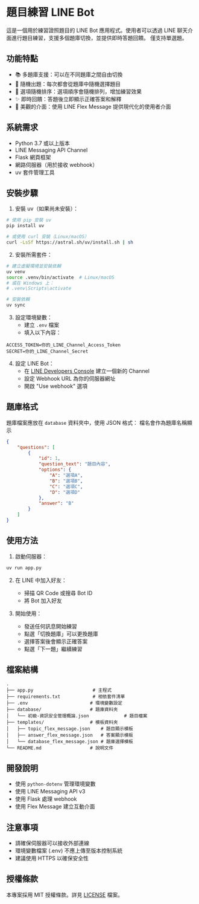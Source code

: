 #  題目練習 LINE Bot

這是一個用於練習證照題目的 LINE Bot 應用程式。使用者可以透過 LINE 聊天介面進行題目練習，支援多個題庫切換，並提供即時答題回饋。
僅支持單選題。  

## 功能特點

- 📚 多題庫支援：可以在不同題庫之間自由切換
- 🎯 隨機出題：每次都會從題庫中隨機選擇題目
- 🔄 選項隨機排序：選項順序會隨機排列，增加練習效果
- ✨ 即時回饋：答題後立即顯示正確答案和解釋
- 📱 美觀的介面：使用 LINE Flex Message 提供現代化的使用者介面

## 系統需求

- Python 3.7 或以上版本
- LINE Messaging API Channel
- Flask 網頁框架
- 網路伺服器（用於接收 webhook）
- uv 套件管理工具

## 安裝步驟

1. 安裝 uv（如果尚未安裝）：
```bash
# 使用 pip 安裝 uv
pip install uv

# 或使用 curl 安裝（Linux/macOS）
curl -LsSf https://astral.sh/uv/install.sh | sh
```

2. 安裝所需套件：
```bash
# 建立虛擬環境並安裝依賴
uv venv
source .venv/bin/activate  # Linux/macOS
# 或在 Windows 上：
# .venv\Scripts\activate

# 安裝依賴
uv sync
```

3. 設定環境變數：
   - 建立 `.env` 檔案
   - 填入以下內容：
```
ACCESS_TOKEN=你的_LINE_Channel_Access_Token
SECRET=你的_LINE_Channel_Secret
```

4. 設定 LINE Bot：
   - 在 [LINE Developers Console](https://developers.line.biz/console/) 建立一個新的 Channel
   - 設定 Webhook URL 為你的伺服器網址
   - 開啟 "Use webhook" 選項

## 題庫格式

題庫檔案應放在 `database` 資料夾中，使用 JSON 格式：
檔名會作為題庫名稱顯示  

```json
{
    "questions": [
        {
            "id": 1,
            "question_text": "題目內容",
            "options": {
                "A": "選項A",
                "B": "選項B",
                "C": "選項C",
                "D": "選項D"
            },
            "answer": "B"
        }
    ]
}
```

## 使用方法

1. 啟動伺服器：
```bash
uv run app.py
```

2. 在 LINE 中加入好友：
   - 掃描 QR Code 或搜尋 Bot ID
   - 將 Bot 加入好友

3. 開始使用：
   - 發送任何訊息開始練習
   - 點選「切換題庫」可以更換題庫
   - 選擇答案後會顯示正確答案
   - 點選「下一題」繼續練習

## 檔案結構

```
.
├── app.py                      # 主程式
├── requirements.txt            # 相依套件清單
├── .env                       # 環境變數設定
├── database/                  # 題庫資料夾
│   └── 初級-資訊安全管理概論.json             # 題目檔案
├── templates/                 # 模板資料夾
│   ├── topic_flex_message.json    # 題目顯示模板
│   ├── answer_flex_message.json   # 答案顯示模板
│   └── database_flex_message.json # 題庫選擇模板
└── README.md                  # 說明文件
```

## 開發說明

- 使用 `python-dotenv` 管理環境變數
- 使用 LINE Messaging API v3
- 使用 Flask 處理 webhook
- 使用 Flex Message 建立互動介面

## 注意事項

- 請確保伺服器可以接收外部連線
- 環境變數檔案 (.env) 不應上傳至版本控制系統
- 建議使用 HTTPS 以確保安全性

## 授權條款

本專案採用 MIT 授權條款。詳見 [LICENSE](LICENSE) 檔案。
